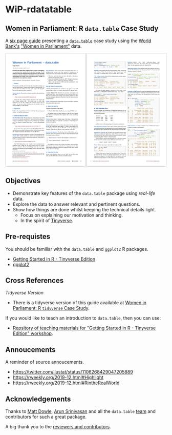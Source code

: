 # WiP-rdatatable

## Women in Parliament: R `data.table` Case Study

A [six page guide](https://github.com/saghirb/WiP-rdatatable/blob/master/doc/WiP-rdatatable.pdf) 
presenting a [`data.table`](https://r-datatable.com/) case study using the [World Bank's](https://www.worldbank.org/) 
["Women in Parliament"](https://data.worldbank.org/indicator/SG.GEN.PARL.ZS) data.


[![`doc/WiP-rdatatable.pdf`](images/WiP-dt-guide.png)](https://github.com/saghirb/WiP-rdatatable/blob/master/doc/WiP-rdatatable.pdf)

## Objectives

- Demonstrate key features of the `data.table` package using *real-life* data.
- Explore the data to answer relevant and pertinent questions.
- Show how things are done whilst keeping the technical details light.
    + Focus on explaining our motivation and thinking.
    + In the spirit of [Tinyverse](http://www.tinyverse.org/).

## Pre-requistes

You should be familiar with the `data.table` and `ggplot2` R packages.

- [Getting Started in R - Tinyverse Edition](https://github.com/eddelbuettel/gsir-te)
- [ggplot2](https://ggplot2.tidyverse.org/)


## Cross References

*Tidyverse Version*

+ There is a tidyverse version of this guide available at [Women in Parliament: R `tidyverse` Case Study](https://github.com/saghirb/WiP-tidyverse).

If you would like to teach an introduction to `data.table`, then you can use:

+ [Repsitory of teaching materials for "Getting Started in R - Tinyverse Edition" workshop](https://github.com/saghirb/R-datatable-Intro).

## Annoucements

A reminder of source annoucements.

* https://twitter.com/ilustat/status/1106268429047205889
* https://rweekly.org/2019-12.html#Highlight 
* https://rweekly.org/2019-12.html#RintheRealWorld


## Acknowledgements

Thanks to [Matt Dowle](https://github.com/mattdowle), [Arun Srinivasan](https://github.com/arunsrinivasan) and all the `data.table` [team](https://github.com/orgs/Rdatatable/people) and contributors for such a great package.

A big thank you to the [reviewers and contributors](https://github.com/saghirb/WiP-rdatatable/blob/master/Contributors.md).

